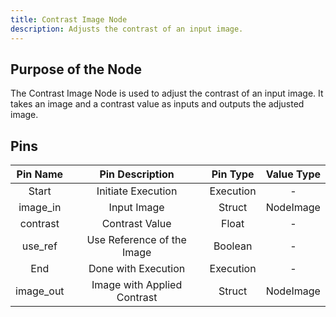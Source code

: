 ```yaml
---
title: Contrast Image Node
description: Adjusts the contrast of an input image.
---
```


## Purpose of the Node
The Contrast Image Node is used to adjust the contrast of an input image. It takes an image and a contrast value as inputs and outputs the adjusted image.

## Pins
| Pin Name | Pin Description | Pin Type | Value Type |
|:----------:|:-------------:|:------:|:------:|
| Start | Initiate Execution | Execution | - |
| image_in | Input Image | Struct | NodeImage |
| contrast | Contrast Value | Float | - |
| use_ref | Use Reference of the Image | Boolean | - |
| End | Done with Execution | Execution | - |
| image_out | Image with Applied Contrast | Struct | NodeImage |